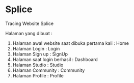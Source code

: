 # Splice
Tracing Website Splice

Halaman yang dibuat :
1. Halaman awal website saat dibuka pertama kali : Home
2. Halaman Login : Login
3. Halaman Sign up : SignUp
4. Halaman saat login berhasil : Dashboard
5. Halaman Studio : Studio
6. Halaman Community : Community
7. Halaman Profile : Profile
